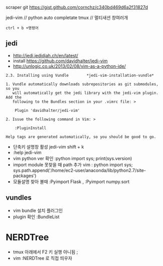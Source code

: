 

scraper git
https://gist.github.com/cornchz/c340bd469d6a2f31827d

jedi-vim // python auto completate
tmux  // 멀티새션 창여러개
```
ctrl + b +명령어

```

## jedi
- http://jedi.jedidjah.ch/en/latest/
- install https://github.com/davidhalter/jedi-vim
- http://unlogic.co.uk/2013/02/08/vim-as-a-python-ide/

```
2.3. Installing using Vundle		*jedi-vim-installation-vundle*

1. Vundle automatically downloads subrepositories as git submodules, so you
   will automatically get the jedi library with the jedi-vim plugin. Add the
   following to the Bundles section in your .vimrc file: >

    Plugin 'davidhalter/jedi-vim'

2. Issue the following command in Vim: >

    :PluginInstall

Help tags are generated automatically, so you should be good to go.

```

- 단축키 설명창 활성 jedi-vim    shift + k
- :help jedi-vim
- vim python ver 확인  :python import sys; print(sys.version)
- import module 못찾을 때 path 추가 vim  : python import sys; sys.path.append('/home/ec2-user/anaconda/lib/python2.7/site-packages')
- 모듈설명 찾아 볼때 :Pyimport Flask     , :Pyimport numpy.sort

## vundles
- vim bundle 설치 플러그인
- plugin 확인 :BundleList

# NERDTree
- tmux 아래에서 F2 키 실행 아니됨 ;
- vim :NERDTree 로 직접 띄우자

